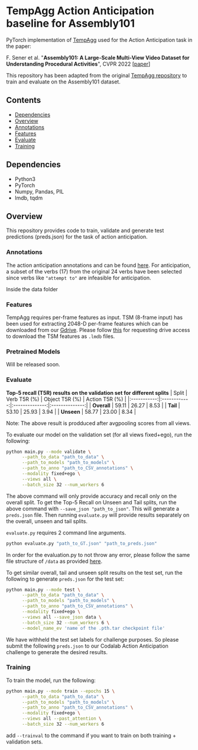 # TempAgg Action Anticipation baseline for Assembly101

PyTorch implementation of [TempAgg](https://www.ecva.net/papers/eccv_2020/papers_ECCV/papers/123610154.pdf) used for the Action Anticipation task in the paper:

F. Sener et al. "**Assembly101: A Large-Scale Multi-View Video Dataset for Understanding Procedural Activities**", CVPR 2022 [[paper](https://arxiv.org/pdf/2203.14712.pdf)]

This repository has been adapted from the original [TempAgg repository](https://github.com/dibschat/tempAgg) to train and evaluate on the Assembly101 dataset.

## Contents
* [Dependencies](#dependencies)
* [Overview](#overview)
* [Annotations](#annotations)
* [Features](#features)
* [Evaluate](#evaluate)
* [Training](#training)


## Dependencies
* Python3
* PyTorch
* Numpy, Pandas, PIL
* lmdb, tqdm

## Overview

This repository provides code to train, validate and generate test predictions (preds.json) for the task of action anticipation.

### Annotations

The action anticipation annotations and can be found [here](https://drive.google.com/drive/folders/1i_JsDmFt_sQ1T5ohEPAkCyyUkrJnY-rL). For anticipation, a subset of the verbs (17) from the original 24 verbs have been selected since verbs like `"attempt to"` are infeasible for anticipation.

Inside the data folder

### Features

TempAgg requires per-frame features as input. TSM (8-frame input) has been used for extracting 2048-D per-frame features which can be downloaded from our [Gdrive](https://drive.google.com/drive/folders/1nh8PHwEw04zxkkkKlfm4fsR3IPEDvLKj). Please follow [this](https://github.com/assembly-101/assembly101-download-scripts) for requesting drive access to download the TSM features as `.lmdb` files.

### Pretrained Models

Will be released soon.

### Evaluate

**Top-5 recall (T5R) results on the validation set for different splits**
|  Split      | Verb T5R (%) | Object T5R (%) | Action T5R (%) |
|:-----------:|:------------:|:--------------:|:--------------:|
| **Overall** |     59.11    |      26.27     |      8.53      |
|  **Tail**   |     53.10    |      25.93     |      3.94      |
| **Unseen**  |     58.77    |      23.00     |      8.34      |

Note: The above result is prodduced after avgpooling scores from all views.

To evaluate our model on the validation set (for all views fixed+ego), run the following:

```bash
python main.py --mode validate \
      --path_to_data "path_to_data" \
      --path_to_models "path_to_models" \
      --path_to_anno "path_to_CSV_annotations" \
      --modality fixed+ego \
      --views all \
      --batch_size 32 --num_workers 6
```

The above command will only provide accuracy and recall only on the overall split. To get the Top-5 Recall on Unseen and Tail splits, run the above command with `--save_json "path_to_json"`. This will generate a `preds.json` file. Then running `evaluate.py` will provide results separately on the overall, unseen and tail splits.

`evaluate.py` requires 2 command line arguments.
```bash
python evaluate.py "path_to_GT.json" "path_to_preds.json"
```

In order for the evaluation.py to not throw any error, please follow the same file structure of `/data` as provided [here](https://drive.google.com/drive/folders/1i_JsDmFt_sQ1T5ohEPAkCyyUkrJnY-rL).

To get similar overall, tail and unseen split results on the test set, run the following to generate `preds.json` for the test set:

```bash
python main.py --mode test \
      --path_to_data "path_to_data" \
      --path_to_models "path_to_models" \
      --path_to_anno "path_to_CSV_annotations" \
      --modality fixed+ego \
      --views all --save_json data \
      --batch_size 32 --num_workers 6 \
      --model_name_ev 'name of the .pth.tar checkpoint file'
```
We have withheld the test set labels for challenge purposes. So please submit the following `preds.json` to our Codalab Action Anticipation challenge to generate the desired results.

### Training

To train the model, run the following:

```bash
python main.py --mode train --epochs 15 \
      --path_to_data "path_to_data" \
      --path_to_models "path_to_models" \
      --path_to_anno "path_to_CSV_annotations" \
      --modality fixed+ego \
      --views all --past_attention \
      --batch_size 32 --num_workers 6
```

add `--trainval` to the command if you want to train on both training + validation sets.